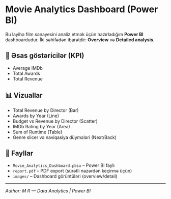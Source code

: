 # Movie Analytics Dashboard (Power BI)

Bu layihə film sənayesini analiz etmək üçün hazırladığım **Power BI** dashboardudur. 
İki səhifədən ibarətdir: **Overview** və **Detailed analysis**.

## 🚀 Əsas göstəricilər (KPI)
- Average IMDb
- Total Awards
- Total Revenue

## 📊 Vizuallar
- Total Revenue by Director (Bar)
- Awards by Year (Line)
- Budget vs Revenue by Director (Scatter)
- IMDb Rating by Year (Area)
- Sum of Runtime (Table)
- Genre slicer və naviqasiya düymələri (Next/Back)

## 📁 Fayllar
- `Movie_Analytics_Dashboard.pbix` – Power BI faylı
- `report.pdf` – PDF export (sürətli nəzərdən keçirmə üçün)
- `images/` – Dashboard görüntüləri (overview/detail)



---
*Author: M R — Data Analytics | Power BI*
